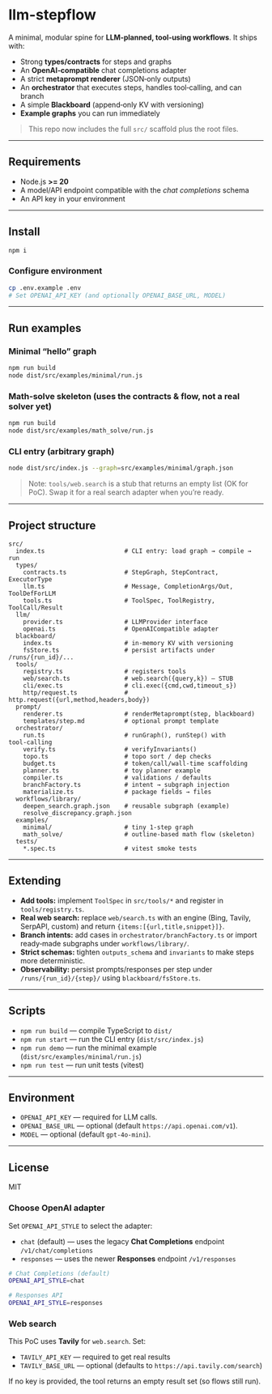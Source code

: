 # llm-stepflow

A minimal, modular spine for **LLM‑planned, tool‑using workflows**. It ships with:
- Strong **types/contracts** for steps and graphs
- An **OpenAI‑compatible** chat completions adapter
- A strict **metaprompt renderer** (JSON‑only outputs)
- An **orchestrator** that executes steps, handles tool‑calling, and can branch
- A simple **Blackboard** (append‑only KV with versioning)
- **Example graphs** you can run immediately

> This repo now includes the full `src/` scaffold plus the root files.

---

## Requirements
- Node.js **>= 20**
- A model/API endpoint compatible with the *chat completions* schema
- An API key in your environment

---

## Install

```bash
npm i
```

### Configure environment
```bash
cp .env.example .env
# Set OPENAI_API_KEY (and optionally OPENAI_BASE_URL, MODEL)
```

---

## Run examples

### Minimal “hello” graph
```bash
npm run build
node dist/src/examples/minimal/run.js
```

### Math‑solve skeleton (uses the contracts & flow, not a real solver yet)
```bash
npm run build
node dist/src/examples/math_solve/run.js
```

### CLI entry (arbitrary graph)
```bash
node dist/src/index.js --graph=src/examples/minimal/graph.json
```

> Note: `tools/web.search` is a stub that returns an empty list (OK for PoC). Swap it for a real search adapter when you’re ready.

---

## Project structure

```
src/
  index.ts                      # CLI entry: load graph → compile → run
  types/
    contracts.ts                # StepGraph, StepContract, ExecutorType
    llm.ts                      # Message, CompletionArgs/Out, ToolDefForLLM
    tools.ts                    # ToolSpec, ToolRegistry, ToolCall/Result
  llm/
    provider.ts                 # LLMProvider interface
    openai.ts                   # OpenAICompatible adapter
  blackboard/
    index.ts                    # in‑memory KV with versioning
    fsStore.ts                  # persist artifacts under /runs/{run_id}/...
  tools/
    registry.ts                 # registers tools
    web/search.ts               # web.search({query,k}) — STUB
    cli/exec.ts                 # cli.exec({cmd,cwd,timeout_s})
    http/request.ts             # http.request({url,method,headers,body})
  prompt/
    renderer.ts                 # renderMetaprompt(step, blackboard)
    templates/step.md           # optional prompt template
  orchestrator/
    run.ts                      # runGraph(), runStep() with tool‑calling
    verify.ts                   # verifyInvariants()
    topo.ts                     # topo sort / dep checks
    budget.ts                   # token/call/wall‑time scaffolding
    planner.ts                  # toy planner example
    compiler.ts                 # validations / defaults
    branchFactory.ts            # intent → subgraph injection
    materialize.ts              # package fields → files
  workflows/library/
    deepen_search.graph.json    # reusable subgraph (example)
    resolve_discrepancy.graph.json
  examples/
    minimal/                    # tiny 1‑step graph
    math_solve/                 # outline‑based math flow (skeleton)
  tests/
    *.spec.ts                   # vitest smoke tests
```

---

## Extending

- **Add tools:** implement `ToolSpec` in `src/tools/*` and register in `tools/registry.ts`.
- **Real web search:** replace `web/search.ts` with an engine (Bing, Tavily, SerpAPI, custom) and return `{items:[{url,title,snippet}]}`.
- **Branch intents:** add cases in `orchestrator/branchFactory.ts` or import ready‑made subgraphs under `workflows/library/`.
- **Strict schemas:** tighten `outputs_schema` and `invariants` to make steps more deterministic.
- **Observability:** persist prompts/responses per step under `/runs/{run_id}/{step}/` using `blackboard/fsStore.ts`.

---

## Scripts

- `npm run build` — compile TypeScript to `dist/`
- `npm run start` — run the CLI entry (`dist/src/index.js`)
- `npm run demo` — run the minimal example (`dist/src/examples/minimal/run.js`)
- `npm run test` — run unit tests (vitest)

---

## Environment

- `OPENAI_API_KEY` — required for LLM calls.
- `OPENAI_BASE_URL` — optional (default `https://api.openai.com/v1`).
- `MODEL` — optional (default `gpt-4o-mini`).

---

## License

MIT


### Choose OpenAI adapter

Set `OPENAI_API_STYLE` to select the adapter:
- `chat` (default) — uses the legacy **Chat Completions** endpoint `/v1/chat/completions`
- `responses` — uses the newer **Responses** endpoint `/v1/responses`

```bash
# Chat Completions (default)
OPENAI_API_STYLE=chat

# Responses API
OPENAI_API_STYLE=responses
```

### Web search

This PoC uses **Tavily** for `web.search`. Set:

- `TAVILY_API_KEY` — required to get real results
- `TAVILY_BASE_URL` — optional (defaults to `https://api.tavily.com/search`)

If no key is provided, the tool returns an empty result set (so flows still run).

